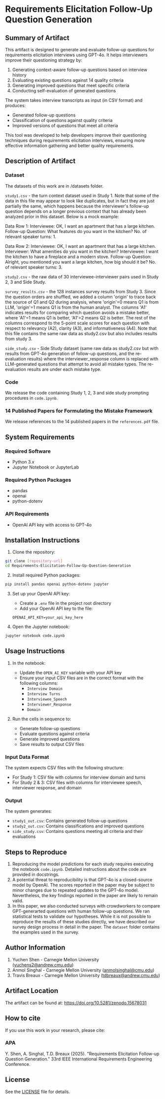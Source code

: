 # Requirements Elicitation Follow-Up Question Generation

## Summary of Artifact

This artifact is designed to generate and evaluate follow-up questions for requirements elicitation interviews using GPT-4o. It helps interviewers improve their questioning strategy by:

1. Generating context-aware follow-up questions based on interview history
2. Evaluating existing questions against 14 quality criteria
3. Generating improved questions that meet specific criteria
4. Conducting self-evaluation of generated questions

The system takes interview transcripts as input (in CSV format) and produces:
- Generated follow-up questions
- Classification of questions against quality criteria
- Improved versions of questions that meet all criteria

This tool was developed to help developers improve their questioning techniques during requirements elicitation interviews, ensuring more effective information gathering and better quality requirements.

## Description of Artifact

### Dataset

The datasets of this work are in /datasets folder.

`study1.csv` - the turn context dataset used in Study 1. Note that some of the data in this file may appear to look like duplicates, but in fact they are just partially the same, which happens because the interviewer's follow-up question depends on a longer previous context that has already been analyzed prior in this dataset. Below is a mock example:

  Data Row 1:
  Interviewee: OK, I want an apartment that has a large kitchen.
  Follow-up Question: What features do you want in the kitchen?
  No. of relevant speaker turns: 1.

  Data Row 2:
  Interviewee: OK, I want an apartment that has a large kitchen.
  Interviewer: What amenities do you want in the kitchen?
  Interviewee: I want the kitchen to have a fireplace and a modern stove.
  Follow-up Question: Alright, you mentioned you want a large kitchen, how big should it be?
  No. of relevant speaker turns: 3.


`study2.csv` - the raw data of 30 interviewee-interviewer pairs used in Study 2, 3 and Side Study.

`survey_results.csv` - the 128 instances survey results from Study 3. Since the question orders are shuffled, we added a column 'origin' to trace back the source of Q1 and Q2 during analysis, where 'origin'=0 means Q1 is from LLM, 'origin'=1 means Q1 is from the human analyst. The columns 'A1' indicates results for comparing which question avoids a mistake better, where 'A1'=1 means Q1 is better, 'A1'=2 means Q2 is better. The rest of the columns correspond to the 5-point scale scores for each question with respect to relevancy (A2), clarity (A3), and informativeness (A4). Note that this file contains the same raw data as study2.csv but also includes results from study 3.

`side_study.csv` - Side Study dataset (same raw data as study2.csv but with results from GPT-4o generation of follow-up questions, and the re-evaluation results) where the interviewer_response column is replaced with LLM-generated questions that attempt to avoid all mistake types. The re-evaluation results are under each mistake type.

### Code
We release the code containing Study 1, 2, 3 and side study prompting procedures in `code.ipynb`.

### 14 Published Papers for Formulating the Mistake Framework
We release references to the 14 published papers in the `references.pdf` file.


## System Requirements

### Required Software
- Python 3.x
- Jupyter Notebook or JupyterLab

### Required Python Packages
- pandas
- openai
- python-dotenv

### API Requirements
- OpenAI API key with access to GPT-4o

## Installation Instructions

1. Clone the repository:
```bash
git clone [repository-url]
cd Requirements-Elicitation-Follow-Up-Question-Generation
```

2. Install required Python packages:
```bash
pip install pandas openai python-dotenv jupyter
```

3. Set up your OpenAI API key:
   - Create a `.env` file in the project root directory
   - Add your OpenAI API key to the file:
   ```
   OPENAI_API_KEY=your_api_key_here
   ```

4. Open the Jupyter notebook:
```bash
jupyter notebook code.ipynb
```

## Usage Instructions

1. In the notebook:
   - Update the `OPEN_AI_KEY` variable with your API key
   - Ensure your input CSV files are in the correct format with the following columns:
     - `Interview Domain`
     - `Interview Turns`
     - `Interviewee_Speech`
     - `Interviewer_Response`
     - `Domain`

2. Run the cells in sequence to:
   - Generate follow-up questions
   - Evaluate questions against criteria
   - Generate improved questions
   - Save results to output CSV files

### Input Data Format
The system expects CSV files with the following structure:
- For Study 1:  CSV file with columns for interview domain and turns
- For Study 2 & 3: CSV files with columns for interviewee speech, interviewer response, and domain

### Output
The system generates:
- `study1_out.csv`: Contains generated follow-up questions
- `study2_out.csv`: Contains classifications and improved questions
- `side_study.csv`: Contains questions meeting all criteria and their evaluations

## Steps to Reproduce

1. Reproducing the model predictions for each study requires executing the notebook `code.ipynb`. Detailed instructions about the code are provided in docstrings. 
2. A potential threat to reproducibility is that GPT-4o is a closed-source model by OpenAI. The scores reported in the paper may be subject to minor changes due to repeated updates to the GPT-4o model. Nevertheless, the key findings reported in the paper are likely to remain valid.
3. In this paper, we also conducted surveys with crowdworkers to compare GPT-generarted questions with human follow-up questions. We ran statistical tests to validate our hypotheses. While it is not possible to reproduce the results of these studies directly, we have described our survey design process in detail in the paper. The `dataset` folder contains the examples used in the survey. 


## Author Information 

1. Yuchen Shen - Carnegie Mellon University (yuchens2@andrew.cmu.edu)
2. Anmol Singhal - Carnegie Mellon University (anmolsinghal@cmu.edu)
3. Travis Breaux - Carnegie Mellon University (tdbreaux@andrew.cmu.edu)

## Artifact Location

The artifact can be found at: https://doi.org/10.5281/zenodo.15678031

## How to cite

If you use this work in your research, please cite:

### APA

Y. Shen, A. Singhal, T.D. Breaux (2025). "Requirements Elicitation Follow-up Question Generation." 33rd IEEE International Requirements Engineering Conference. 

## License

See the [LICENSE](LICENSE) file for details.
